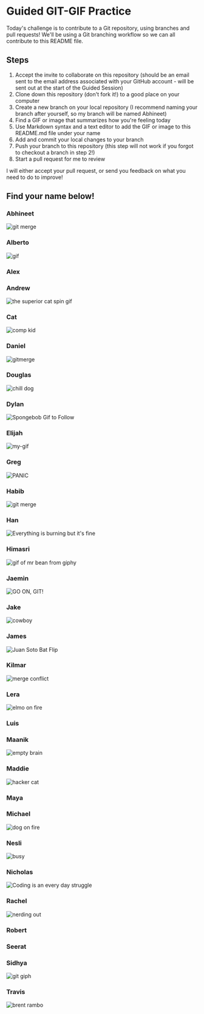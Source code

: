# Guided GIT-GIF Practice

Today's challenge is to contribute to a Git repository, using branches and pull requests! We'll be using a Git branching workflow so we can all contribute to this README file.

## Steps

1. Accept the invite to collaborate on this repository (should be an email sent to the email address associated with your GitHub account - will be sent out at the start of the Guided Session)
2. Clone down this repository (don't fork it!) to a good place on your computer
3. Create a new branch on your local repository (I recommend naming your branch after yourself, so my branch will be named Abhineet)
4. Find a GIF or image that summarizes how you're feeling today
5. Use Markdown syntax and a text editor to add the GIF or image to this README.md file under your name
6. Add and commit your local changes to your branch
7. Push your branch to this repository (this step will not work if you forgot to checkout a branch in step 2!)
8. Start a pull request for me to review

I will either accept your pull request, or send you feedback on what you need to do to improve!

## Find your name below!

### Abhineet

![git merge](https://media.giphy.com/media/cFkiFMDg3iFoI/giphy.gif)

### Alberto
![gif](https://media.giphy.com/media/INeHYuRFNxdja/giphy-downsized.gif)



### Alex


### Andrew
![the superior cat spin gif](https://media.giphy.com/media/3iBcRAErFhFwoTVbN5/giphy-downsized-large.gif)


### Cat
![comp kid](https://media.giphy.com/media/ioeQEPFDeS8s8/giphy-downsized.gif)


### Daniel
![gitmerge](https://media.giphy.com/media/PgLT45jalDM0gA4sTS/giphy.gif)


### Douglas
![chill dog](https://media.giphy.com/media/Kz6ofgw1gNlug/giphy.gif)


### Dylan
![Spongebob Gif to Follow](https://media.giphy.com/media/4no7ul3pa571e/giphy.gif)


### Elijah

![my-gif](https://media.giphy.com/media/2wYrkKvETbAwWAM4Gy/giphy.gif)

### Greg

![PANIC](https://y.yarn.co/b13c8458-1c9c-4eb0-b4e5-312f4ae1fe2c_text.gif)

### Habib

![git merge](https://media.giphy.com/media/cnhpl4IeYgU7MCBdV2/giphy-downsized.gif)


### Han
![Everything is burning but it's fine](https://c.tenor.com/MYZgsN2TDJAAAAAC/this-is.gif)


### Himasri

![gif of mr bean from giphy](https://media.giphy.com/media/rvhps5a80Ov4s/giphy-downsized.gif)

### Jaemin
![GO ON, GIT!](https://media.giphy.com/media/j5Qgf8rf2VYnoWH3SY/giphy.gif)


### Jake

![cowboy](https://media.giphy.com/media/e5zHi5hgalk1sLVI1m/giphy-downsized.gif)

### James
![Juan Soto Bat Flip](https://media.giphy.com/media/nrwdr3Zov4U7uhsbQx/giphy-downsized.gif)


### Kilmar
![merge conflict](https://media.giphy.com/media/VePtB3roynxfLYicuV/giphy.gif)


### Lera
![elmo on fire](https://miro.medium.com/max/880/1*S0pwe67pA780cdQETmGblw.gif)



### Luis



### Maanik
![empty brain](https://media.giphy.com/media/BBkKEBJkmFbTG/giphy.gif)


### Maddie
![hacker cat](https://media.giphy.com/media/o0vwzuFwCGAFO/giphy.gif)


### Maya



### Michael
![dog on fire](https://media.giphy.com/media/QMHoU66sBXqqLqYvGO/giphy.gif)





### Nesli

![busy](https://www.reactiongifs.us/wp-content/uploads/2018/06/giphy-2-1.gif)

### Nicholas
![Coding is an every day struggle](https://media.giphy.com/media/9o9dh1JRGThC1qxGTJ/giphy.gif)


### Rachel

![nerding out](https://giphy.com/gifs/youblewit-you-blew-it-l4FGs5yVJ1KisyXvy.gif)

### Robert



### Seerat



### Sidhya

![git giph](https://media.giphy.com/media/L2qukNXGjccyuAYd3W/giphy-downsized.gif)




### Travis
![brent rambo](https://media.giphy.com/media/m2Q7FEc0bEr4I/giphy.gif)





